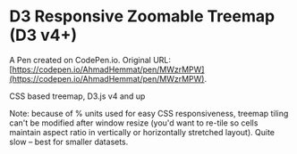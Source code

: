 # D3 Responsive Zoomable Treemap (D3 v4+)

A Pen created on CodePen.io. Original URL: [https://codepen.io/AhmadHemmat/pen/MWzrMPW](https://codepen.io/AhmadHemmat/pen/MWzrMPW).

CSS based treemap, D3.js v4 and up

Note: because of % units used for easy CSS responsiveness, treemap tiling can't be modified after window resize (you'd want to re-tile so cells maintain aspect ratio in vertically or horizontally stretched layout). Quite slow – best for smaller datasets.